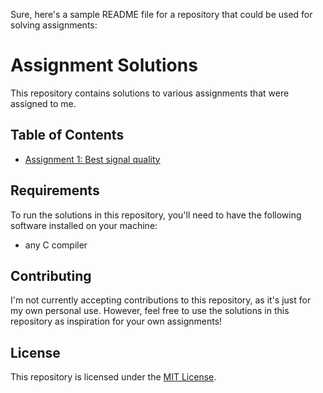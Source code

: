 Sure, here's a sample README file for a repository that could be used for solving assignments:

# Assignment Solutions

This repository contains solutions to various assignments that were assigned to me. 

## Table of Contents

- [Assignment 1: Best signal quality](./Solution_1.c)


## Requirements

To run the solutions in this repository, you'll need to have the following software installed on your machine:

- any C compiler

## Contributing

I'm not currently accepting contributions to this repository, as it's just for my own personal use. However, feel free to use the solutions in this repository as inspiration for your own assignments!

## License

This repository is licensed under the [MIT License](./LICENSE).
